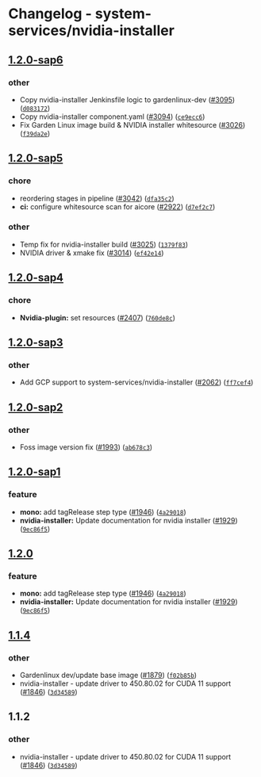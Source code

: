 # Changelog - system-services/nvidia-installer


## [1.2.0-sap6](https://github.wdf.sap.corp/ICN-ML/aicore/compare/rel/system-services/nvidia-installer/1.2.0-sap5...rel/system-services/nvidia-installer/1.2.0-sap6)
### other
* Copy nvidia-installer Jenkinsfile logic to gardenlinux-dev ([#3095](https://github.wdf.sap.corp/ICN-ML/aicore/pull/3095)) ([`d083172`](https://github.wdf.sap.corp/ICN-ML/aicore/commit/d08317216be949caa45a2b4d892b508d1490dfc4))
* Copy nvidia-installer component.yaml ([#3094](https://github.wdf.sap.corp/ICN-ML/aicore/pull/3094)) ([`ce9ecc6`](https://github.wdf.sap.corp/ICN-ML/aicore/commit/ce9ecc6c543af52c9a250f5738d0f8aae58c00ec))
* Fix Garden Linux image build & NVIDIA installer whitesource ([#3026](https://github.wdf.sap.corp/ICN-ML/aicore/pull/3026)) ([`f39da2e`](https://github.wdf.sap.corp/ICN-ML/aicore/commit/f39da2eff0404ee3c8713a127be59456cda68a4a))


## [1.2.0-sap5](https://github.wdf.sap.corp/ICN-ML/aicore/compare/rel/system-services/nvidia-installer/1.2.0-sap4...rel/system-services/nvidia-installer/1.2.0-sap5)
### chore
* reordering stages in pipeline ([#3042](https://github.wdf.sap.corp/ICN-ML/aicore/pull/3042)) ([`dfa35c2`](https://github.wdf.sap.corp/ICN-ML/aicore/commit/dfa35c26e1cdadbebff5391535b155f63b0ac508))
* **ci:** configure whitesource scan for aicore ([#2922](https://github.wdf.sap.corp/ICN-ML/aicore/pull/2922)) ([`d7ef2c7`](https://github.wdf.sap.corp/ICN-ML/aicore/commit/d7ef2c72165cae956c171cf43b0d4de5c6f8dc09))

### other
* Temp fix for nvidia-installer build ([#3025](https://github.wdf.sap.corp/ICN-ML/aicore/pull/3025)) ([`1379f83`](https://github.wdf.sap.corp/ICN-ML/aicore/commit/1379f833a01b4bc349dfee287bbb7cc853ad0b39))
* NVIDIA driver & xmake fix ([#3014](https://github.wdf.sap.corp/ICN-ML/aicore/pull/3014)) ([`ef42e14`](https://github.wdf.sap.corp/ICN-ML/aicore/commit/ef42e14e07ec09a73fc7a15846277cb327655e4f))


## [1.2.0-sap4](https://github.wdf.sap.corp/ICN-ML/aicore/compare/rel/system-services/nvidia-installer/1.2.0-sap3...rel/system-services/nvidia-installer/1.2.0-sap4)
### chore
* **Nvidia-plugin:** set resources ([#2407](https://github.wdf.sap.corp/ICN-ML/aicore/pull/2407)) ([`760de8c`](https://github.wdf.sap.corp/ICN-ML/aicore/commit/760de8cff67a099c402c5f80ba7d629f7329d0b8))


## [1.2.0-sap3](https://github.wdf.sap.corp/ICN-ML/aicore/compare/rel/system-services/nvidia-installer/1.2.0-sap2...rel/system-services/nvidia-installer/1.2.0-sap3)
### other
* Add GCP support to system-services/nvidia-installer ([#2062](https://github.wdf.sap.corp/ICN-ML/aicore/pull/2062)) ([`ff7cef4`](https://github.wdf.sap.corp/ICN-ML/aicore/commit/ff7cef4629e51fd87a8d54a4f1897affbd4bb9f5))


## [1.2.0-sap2](https://github.wdf.sap.corp/ICN-ML/aicore/compare/rel/system-services/nvidia-installer/1.2.0-sap1...rel/system-services/nvidia-installer/1.2.0-sap2)
### other
* Foss image version fix ([#1993](https://github.wdf.sap.corp/ICN-ML/aicore/pull/1993)) ([`ab678c3`](https://github.wdf.sap.corp/ICN-ML/aicore/commit/ab678c3c495451c2f43a75256f4ee8b3ea6c9bb7))


## [1.2.0-sap1](https://github.wdf.sap.corp/ICN-ML/aicore/compare/rel/system-services/nvidia-installer/1.2.0...rel/system-services/nvidia-installer/1.2.0-sap1)
### feature
* **mono:** add tagRelease step type ([#1946](https://github.wdf.sap.corp/ICN-ML/aicore/pull/1946)) ([`4a29018`](https://github.wdf.sap.corp/ICN-ML/aicore/commit/4a290185d9a6d08ad76bf06d4ab613cc4d377e67))
* **nvidia-installer:** Update documentation for nvidia installer ([#1929](https://github.wdf.sap.corp/ICN-ML/aicore/pull/1929)) ([`9ec86f5`](https://github.wdf.sap.corp/ICN-ML/aicore/commit/9ec86f5e3963d644e883b80cefa84ad30f3ab1ce))


## [1.2.0](https://github.wdf.sap.corp/ICN-ML/aicore/compare/rel/system-services/nvidia-installer/1.1.4...rel/system-services/nvidia-installer/1.2.0)
### feature
* **mono:** add tagRelease step type ([#1946](https://github.wdf.sap.corp/ICN-ML/aicore/pull/1946)) ([`4a29018`](https://github.wdf.sap.corp/ICN-ML/aicore/commit/4a290185d9a6d08ad76bf06d4ab613cc4d377e67))
* **nvidia-installer:** Update documentation for nvidia installer ([#1929](https://github.wdf.sap.corp/ICN-ML/aicore/pull/1929)) ([`9ec86f5`](https://github.wdf.sap.corp/ICN-ML/aicore/commit/9ec86f5e3963d644e883b80cefa84ad30f3ab1ce))


## [1.1.4](https://github.wdf.sap.corp/ICN-ML/aicore/compare/rel/system-services/nvidia-installer/1.1.2...rel/system-services/nvidia-installer/1.1.4)
### other
* Gardenlinux dev/update base image ([#1879](https://github.wdf.sap.corp/ICN-ML/aicore/pull/1879)) ([`f02b85b`](https://github.wdf.sap.corp/ICN-ML/aicore/commit/f02b85b377015137251f3f0d7fd960eeb40cdca5))
* nvidia-installer - update driver to 450.80.02 for CUDA 11 support ([#1846](https://github.wdf.sap.corp/ICN-ML/aicore/pull/1846)) ([`3d34589`](https://github.wdf.sap.corp/ICN-ML/aicore/commit/3d3458971f1d1785440bab80c24ee2e26fa00388))


## 1.1.2
### other
* nvidia-installer - update driver to 450.80.02 for CUDA 11 support ([#1846](https://github.wdf.sap.corp/ICN-ML/aicore/pull/1846)) ([`3d34589`](https://github.wdf.sap.corp/ICN-ML/aicore/commit/3d3458971f1d1785440bab80c24ee2e26fa00388))

